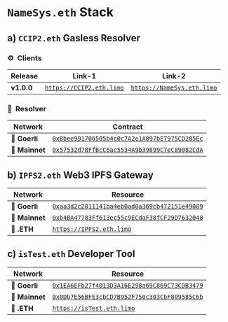 # `NameSys.eth` Stack

## a) `CCIP2.eth` Gasless Resolver

### ⚙️&nbsp; Clients

| Release | Link-1 | Link-2 |
| -------- | -------- | -------- |
| **v1.0.0** | [`https://CCIP2.eth.limo`](https://ccip2.eth.limo) | [`https://NameSys.eth.limo`](https://namesys.eth.limo) |

### 📄&nbsp; Resolver

| Network | Contract | 
| -------- | -------- | 
| 🧪 **Goerli** | [`0xBbee991706505b4c0c7A2e1A897bE7975CD285Ec`](https://goerli.etherscan.io/address/0xBbee991706505b4c0c7A2e1A897bE7975CD285Ec#code) | 
| 🧬 **Mainnet** | [`0x57532d78FfBcC6ac5534A9b39899C7eC89082CdA`](https://etherscan.io/address/0x57532d78FfBcC6ac5534A9b39899C7eC89082CdA#code) | 

## b) `IPFS2.eth` Web3 IPFS Gateway

| Network | Resource | 
| -------- | -------- | 
| 🧪 **Goerli** | [`0xaa3d2c2811141ba4eb0ad0a369cb472151e49089`](https://goerli.etherscan.io/address/0xaa3d2c2811141ba4eb0ad0a369cb472151e49089#code) | 
| 🧬 **Mainnet** | [`0xb4BA47783Ff613ec55c9ECdaF38fCF29D7632048`](https://etherscan.io/address/0xb4BA47783Ff613ec55c9ECdaF38fCF29D7632048#code) | 
| 🔗 **.ETH** | [`https://IPFS2.eth.limo`](https://ipfs2.eth.limo) |

## c) `isTest.eth` Developer Tool

| Network | Resource | 
| -------- | -------- | 
| 🧪 **Goerli** | [`0x1EA6EFb27f4013D3A16E298a69C869C73CDB3479`](https://goerli.etherscan.io/address/0x1EA6EFb27f4013D3A16E298a69C869C73CDB3479#code) | 
| 🧬 **Mainnet** | [`0x0Db7E56BFE3cbCD7B952F750c303CbF809585C6b`](https://etherscan.io/address/0x0Db7E56BFE3cbCD7B952F750c303CbF809585C6b#code) |
| 🔗 **.ETH** | [`https://isTest.eth.limo`](https://istest.eth.limo) |

